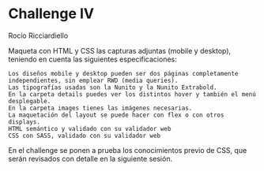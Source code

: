 # Challenge IV

Rocío Ricciardiello

Maqueta con HTML y CSS las capturas adjuntas (mobile y desktop), teniendo en cuenta las siguientes especificaciones:

    Los diseños mobile y desktop pueden ser dos páginas completamente independientes, sin emplear RWD (media queries).
    Las tipografías usadas son la Nunito y la Nunito Extrabold.
    En la carpeta details puedes ver los distintos hover y también el menú desplegable.
    En la carpeta images tienes las imágenes necesarias.
    La maquetación del layout se puede hacer con flex o con otros displays.
    HTML semántico y validado con su validador web
    CSS con SASS, validado con su validador web

En el challenge se ponen a prueba los conocimientos previo de CSS, que serán revisados con detalle en la siguiente sesión.
